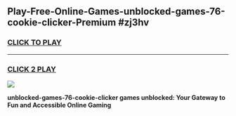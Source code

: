 
## Play-Free-Online-Games-unblocked-games-76-cookie-clicker-Premium #zj3hv
<h3>
<a href="https://premium.freeplayer.one?title=unblocked-games-76-cookie-clicker&ref=8M">CLICK TO PLAY</a></h3>
<hr>

<h3>
<a href="https://premium.freeplayer.one?title=unblocked-games-76-cookie-clicker&ref=8M">CLICK 2 PLAY</a>
  
</h3>

<a href="https://premium.freeplayer.one?title=unblocked-games-76-cookie-clicker&ref=8M"><img src="https://clearcache.store/games.png"></a>


**unblocked-games-76-cookie-clicker games unblocked: Your Gateway to Fun and Accessible Online Gaming**
